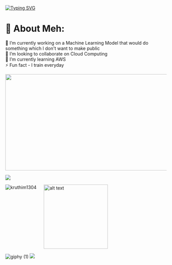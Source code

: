 
[![Typing SVG](https://readme-typing-svg.herokuapp.com?font=Tektur&size=40&duration=2000&pause=1000&color=D019F7&background=FF358100&center=true&vCenter=true&width=435&lines=Hey+You!+I'm+Harish!!!;Welcome+to+my+github+;Contribute+some)](https://git.io/typing-svg)
# 💫 About Meh:
🔭 I’m currently working on a Machine Learning Model that would do something which I don't want to make public<br>👯 I’m looking to collaborate on Cloud Computing<br>🌱 I’m currently learning AWS<br>⚡ Fun fact - I train everyday
<p align="center"><img src="https://media.giphy.com/media/dWesBcTLavkZuG35MI/giphy.gif" width="600" height="300"  /></p>


![](https://github-readme-streak-stats.herokuapp.com/?user=Harishspice&theme=gotham&hide_border=false)<br/>

<img align="left" src="https://github-readme-stats.vercel.app/api/top-langs/?username=kruthim1304&theme=gotham" alt="kruthim1304" /><img src="https://user-images.githubusercontent.com/76477365/120953404-84003900-c76a-11eb-99ff-f9887532944e.png" style="margin-left:20px;" alt="alt text" width="200px" height="200px" >

![giphy (1)](https://github.com/Harishspice/Harishspice/assets/117935868/30047856-ebff-4412-9825-04ff87fb261c) ![](https://quotes-github-readme.vercel.app/api?type=vetical&theme=merko)

